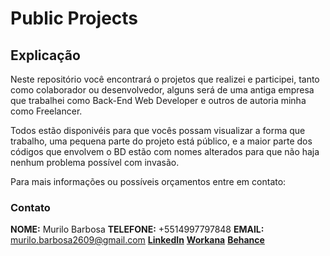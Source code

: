# Public Projects

## Explicação

Neste repositório você encontrará o projetos que realizei e participei, tanto como colaborador ou desenvolvedor, alguns será de uma antiga empresa que trabalhei como Back-End Web Developer e outros de autoria minha como Freelancer.

Todos estão disponivéis para que vocês possam visualizar a forma que trabalho, uma pequena parte do projeto está público, e a maior parte dos códigos que envolvem o BD estão com nomes alterados para que não haja nenhum problema possível com invasão. 

Para mais informações ou possíveis orçamentos entre em contato:

### Contato

**NOME:** Murilo Barbosa
**TELEFONE:** +5514997797848
**EMAIL:** murilo.barbosa2609@gmail.com 
[**LinkedIn**](https://www.linkedin.com/in/murilo-barbosa-81a879182/)
[**Workana**](https://www.workana.com/freelancer/09e75cd21c0787277949ff70d21a4569?ref=user_dropdown)
[**Behance**](https://www.behance.net/murilosykes)